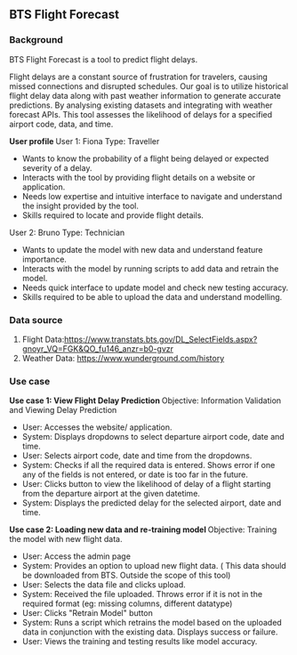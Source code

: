 ## BTS Flight Forecast

### Background 
BTS Flight Forecast is a tool to predict flight delays.

Flight delays are a constant source of frustration for travelers, causing missed connections and disrupted schedules.
Our goal is to utilize historical flight delay data along with past weather information to generate accurate predictions.
By analysing existing datasets and integrating with weather forecast APIs.
This tool assesses the likelihood of delays for a specified airport code, data, and time.


<b> User profile </b>
User 1: Fiona
Type: Traveller 

- Wants to know the probability of a flight being delayed or expected severity of a delay.
- Interacts with the tool by providing flight details on a website or application.
- Needs low expertise and intuitive interface to navigate and understand the insight provided by the tool.
- Skills required to locate and provide flight details.

User 2: Bruno
Type: Technician

- Wants to update the model with new data and understand feature importance.
- Interacts with the model by running scripts to add data and retrain the model.
- Needs quick interface to update model and check new testing accuracy.
- Skills required to be able to upload the data and understand modelling.

### Data source 
1. Flight Data:https://www.transtats.bts.gov/DL_SelectFields.aspx?gnoyr_VQ=FGK&QO_fu146_anzr=b0-gvzr
2. Weather Data: https://www.wunderground.com/history

### Use case

<b> Use case 1: View Flight Delay Prediction </b>
Objective: Information Validation and Viewing Delay Prediction

- User: Accesses the website/ application.
- System: Displays dropdowns to select departure airport code, date and time.
- User: Selects airport code, date and time from the dropdowns.
- System: Checks if all the required data is entered. Shows error if one any of the fields is not entered, or date is too far in the future.
- User: Clicks button to view the likelihood of delay of a flight starting from the departure airport at the given datetime.
- System: Displays the predicted delay for the selected airport, date and time.

<b> Use case 2: Loading new data and re-training model </b>
Objective: Training the model with new flight data.

- User: Access the admin page
- System: Provides an option to upload new flight data. ( This data should be downloaded from BTS. Outside the scope of this tool)
- User: Selects the data file and clicks upload.
- System: Received the file uploaded. Throws error if it is not in the required format (eg: missing columns, different datatype)
- User: Clicks "Retrain Model" button
- System: Runs a script which retrains the model based on the uploaded data in conjunction with the existing data. Displays success or failure.
- User: Views the training and testing results like model accuracy.

